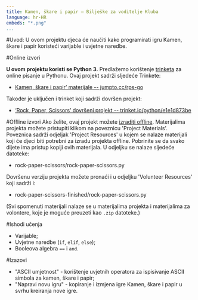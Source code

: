 ```yaml
---
title: Kamen, škare i papir — Bilješke za voditelje Kluba
language: hr-HR
embeds: "*.png"
...
```


#Uvod:
U ovom projektu djeca će naučiti kako programirati igru Kamen, škare i papir koristeći varijable i uvjetne naredbe.

#Online izvori

__U ovom projektu koristi se Python 3.__ Predlažemo korištenje [trinketa](https://trinket.io/) za online pisanje u Pythonu. Ovaj projekt sadrži sljedeće Trinkete:

+ [Kamen, škare i papir’ materijale -- jumpto.cc/rps-go](http://jumpto.cc/rps-go)

Također je uključen i trinket koji sadrži dovršen projekt:

+ [‘Rock, Paper, Scissors’ dovršeni projekt -- trinket.io/python/e1e1d873be](https://trinket.io/python/e1e1d873be)

#Offline izvori
Ako želite, ovaj projekt možete [izraditi offline](https://www.codeclubprojects.org/en-GB/resources/python-working-offline/). Materijalima projekta možete pristupiti klikom na poveznicu 'Project Materials'. Poveznica sadrži odjeljak 'Project Resources' u kojem se nalaze materijali koji će djeci biti potrebni za izradu projekta offline. Pobrinite se da svako dijete ima pristup kopiji ovih materijala. U odjeljku se nalaze sljedeće datoteke:

+ rock-paper-scissors/rock-paper-scissors.py

Dovršenu verziju projekta možete pronaći i u odjeljku 'Volunteer Resources' koji sadrži i:

+ rock-paper-scissors-finished/rock-paper-scissors.py

(Svi spomenuti materijali nalaze se u materijalima projekta i materijalima za volontere, koje je moguće preuzeti kao `.zip` datoteke.)

#Ishodi učenja
+ Varijable;
+ Uvjetne naredbe (`if`, `elif`, `else`);
+ Booleova algebra `==` i `and`.

#Izazovi
+ "ASCII umjetnost" - korištenje uvjetnih operatora za ispisivanje ASCII simbola za kamen, škare i papir;
+ "Napravi novu igru" - kopiranje i izmjena igre Kamen, škare i papir u svrhu kreiranja nove igre.
